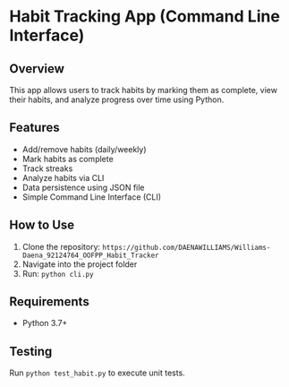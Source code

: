 # Habit Tracking App (Command Line Interface)

## Overview
This app allows users to track habits by marking them as complete, view their habits, and analyze progress over time using Python.

## Features
- Add/remove habits (daily/weekly)
- Mark habits as complete
- Track streaks
- Analyze habits via CLI
- Data persistence using JSON file
- Simple Command Line Interface (CLI)

## How to Use
1. Clone the repository: `https://github.com/DAENAWILLIAMS/Williams-Daena_92124764_OOFPP_Habit_Tracker`
2. Navigate into the project folder
3. Run: `python cli.py`

## Requirements
- Python 3.7+

## Testing
Run `python test_habit.py` to execute unit tests.
